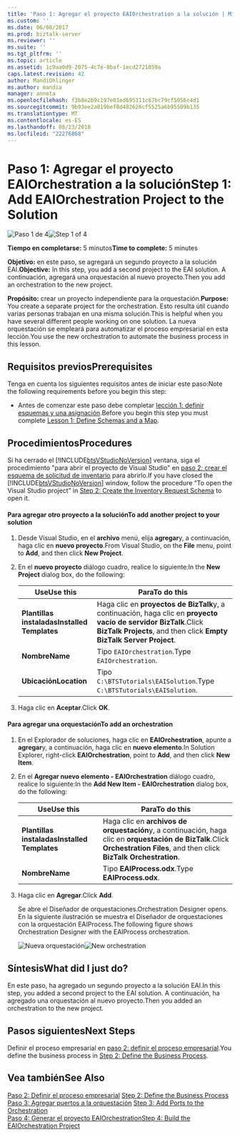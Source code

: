 ```yaml
---
title: 'Paso 1: Agregar el proyecto EAIOrchestration a la solución | Microsoft Docs'
ms.custom: ''
ms.date: 06/08/2017
ms.prod: biztalk-server
ms.reviewer: ''
ms.suite: ''
ms.tgt_pltfrm: ''
ms.topic: article
ms.assetid: 1c9aa0d9-2075-4c7e-8baf-1ecd2721859a
caps.latest.revision: 42
author: MandiOhlinger
ms.author: mandia
manager: anneta
ms.openlocfilehash: f3b8e2b9c197e01ed695311c67bc79cf5056c4d1
ms.sourcegitcommit: 9b93ee2a019bef8d482626cf5525a6b95509b135
ms.translationtype: MT
ms.contentlocale: es-ES
ms.lasthandoff: 08/23/2018
ms.locfileid: "22276868"
---
```

# <a name="step-1-add-eaiorchestration-project-to-the-solution"></a><span data-ttu-id="6cc45-102">Paso 1: Agregar el proyecto EAIOrchestration a la solución</span><span class="sxs-lookup"><span data-stu-id="6cc45-102">Step 1: Add EAIOrchestration Project to the Solution</span></span>
<span data-ttu-id="6cc45-103">![Paso 1 de 4](../adapters-and-accelerators/adapter-oracle-ebs/media/step-1of4.gif "Step_1of4")</span><span class="sxs-lookup"><span data-stu-id="6cc45-103">![Step 1 of 4](../adapters-and-accelerators/adapter-oracle-ebs/media/step-1of4.gif "Step_1of4")</span></span>  
  
 <span data-ttu-id="6cc45-104">**Tiempo en completarse:** 5 minutos</span><span class="sxs-lookup"><span data-stu-id="6cc45-104">**Time to complete:** 5 minutes</span></span>  
  
 <span data-ttu-id="6cc45-105">**Objetivo:** en este paso, se agregará un segundo proyecto a la solución EAI.</span><span class="sxs-lookup"><span data-stu-id="6cc45-105">**Objective:** In this step, you add a second project to the EAI solution.</span></span> <span data-ttu-id="6cc45-106">A continuación, agregará una orquestación al nuevo proyecto.</span><span class="sxs-lookup"><span data-stu-id="6cc45-106">Then you add an orchestration to the new project.</span></span>  
  
 <span data-ttu-id="6cc45-107">**Propósito:** crear un proyecto independiente para la orquestación.</span><span class="sxs-lookup"><span data-stu-id="6cc45-107">**Purpose:** You create a separate project for the orchestration.</span></span> <span data-ttu-id="6cc45-108">Esto resulta útil cuando varias personas trabajan en una misma solución.</span><span class="sxs-lookup"><span data-stu-id="6cc45-108">This is helpful when you have several different people working on one solution.</span></span> <span data-ttu-id="6cc45-109">La nueva orquestación se empleará para automatizar el proceso empresarial en esta lección.</span><span class="sxs-lookup"><span data-stu-id="6cc45-109">You use the new orchestration to automate the business process in this lesson.</span></span>  
  
## <a name="prerequisites"></a><span data-ttu-id="6cc45-110">Requisitos previos</span><span class="sxs-lookup"><span data-stu-id="6cc45-110">Prerequisites</span></span>  
 <span data-ttu-id="6cc45-111">Tenga en cuenta los siguientes requisitos antes de iniciar este paso:</span><span class="sxs-lookup"><span data-stu-id="6cc45-111">Note the following requirements before you begin this step:</span></span>  
  
-   <span data-ttu-id="6cc45-112">Antes de comenzar este paso debe completar [lección 1: definir esquemas y una asignación](../core/lesson-1-define-schemas-and-a-map.md).</span><span class="sxs-lookup"><span data-stu-id="6cc45-112">Before you begin this step you must complete [Lesson 1: Define Schemas and a Map](../core/lesson-1-define-schemas-and-a-map.md).</span></span>  
  
## <a name="procedures"></a><span data-ttu-id="6cc45-113">Procedimientos</span><span class="sxs-lookup"><span data-stu-id="6cc45-113">Procedures</span></span>  
 <span data-ttu-id="6cc45-114">Si ha cerrado el [!INCLUDE[btsVStudioNoVersion](../includes/btsvstudionoversion-md.md)] ventana, siga el procedimiento "para abrir el proyecto de Visual Studio" en [paso 2: crear el esquema de solicitud de inventario](../core/step-2-create-the-inventory-request-schema.md) para abrirlo.</span><span class="sxs-lookup"><span data-stu-id="6cc45-114">If you have closed the [!INCLUDE[btsVStudioNoVersion](../includes/btsvstudionoversion-md.md)] window, follow the procedure “To open the Visual Studio project” in [Step 2: Create the Inventory Request Schema](../core/step-2-create-the-inventory-request-schema.md) to open it.</span></span>  
  
#### <a name="to-add-another-project-to-your-solution"></a><span data-ttu-id="6cc45-115">Para agregar otro proyecto a la solución</span><span class="sxs-lookup"><span data-stu-id="6cc45-115">To add another project to your solution</span></span>  
  
1.  <span data-ttu-id="6cc45-116">Desde Visual Studio, en el **archivo** menú, elija **agregar**y, a continuación, haga clic en **nuevo proyecto**.</span><span class="sxs-lookup"><span data-stu-id="6cc45-116">From Visual Studio, on the **File** menu, point to **Add**, and then click **New Project**.</span></span>  
  
2.  <span data-ttu-id="6cc45-117">En el **nuevo proyecto** diálogo cuadro, realice lo siguiente:</span><span class="sxs-lookup"><span data-stu-id="6cc45-117">In the **New Project** dialog box, do the following:</span></span>  
  
    |<span data-ttu-id="6cc45-118">Use</span><span class="sxs-lookup"><span data-stu-id="6cc45-118">Use this</span></span>|<span data-ttu-id="6cc45-119">Para</span><span class="sxs-lookup"><span data-stu-id="6cc45-119">To do this</span></span>|  
    |--------------|----------------|  
    |<span data-ttu-id="6cc45-120">**Plantillas instaladas**</span><span class="sxs-lookup"><span data-stu-id="6cc45-120">**Installed Templates**</span></span>|<span data-ttu-id="6cc45-121">Haga clic en **proyectos de BizTalk**y, a continuación, haga clic en **proyecto vacío de servidor BizTalk**.</span><span class="sxs-lookup"><span data-stu-id="6cc45-121">Click **BizTalk Projects**, and then click **Empty BizTalk Server Project**.</span></span>|  
    |<span data-ttu-id="6cc45-122">**Nombre**</span><span class="sxs-lookup"><span data-stu-id="6cc45-122">**Name**</span></span>|<span data-ttu-id="6cc45-123">Tipo `EAIOrchestration`.</span><span class="sxs-lookup"><span data-stu-id="6cc45-123">Type `EAIOrchestration`.</span></span>|  
    |<span data-ttu-id="6cc45-124">**Ubicación**</span><span class="sxs-lookup"><span data-stu-id="6cc45-124">**Location**</span></span>|<span data-ttu-id="6cc45-125">Tipo `C:\BTSTutorials\EAISolution`.</span><span class="sxs-lookup"><span data-stu-id="6cc45-125">Type `C:\BTSTutorials\EAISolution`.</span></span>|  
  
3.  <span data-ttu-id="6cc45-126">Haga clic en **Aceptar**.</span><span class="sxs-lookup"><span data-stu-id="6cc45-126">Click **OK**.</span></span>  
  
#### <a name="to-add-an-orchestration"></a><span data-ttu-id="6cc45-127">Para agregar una orquestación</span><span class="sxs-lookup"><span data-stu-id="6cc45-127">To add an orchestration</span></span>  
  
1.  <span data-ttu-id="6cc45-128">En el Explorador de soluciones, haga clic en **EAIOrchestration**, apunte a **agregar**y, a continuación, haga clic en **nuevo elemento**.</span><span class="sxs-lookup"><span data-stu-id="6cc45-128">In Solution Explorer, right-click **EAIOrchestration**, point to **Add**, and then click **New Item**.</span></span>  
  
2.  <span data-ttu-id="6cc45-129">En el **Agregar nuevo elemento - EAIOrchestration** diálogo cuadro, realice lo siguiente:</span><span class="sxs-lookup"><span data-stu-id="6cc45-129">In the **Add New Item - EAIOrchestration** dialog box, do the following:</span></span>  
  
    |<span data-ttu-id="6cc45-130">Use</span><span class="sxs-lookup"><span data-stu-id="6cc45-130">Use this</span></span>|<span data-ttu-id="6cc45-131">Para</span><span class="sxs-lookup"><span data-stu-id="6cc45-131">To do this</span></span>|  
    |--------------|----------------|  
    |<span data-ttu-id="6cc45-132">**Plantillas instaladas**</span><span class="sxs-lookup"><span data-stu-id="6cc45-132">**Installed Templates**</span></span>|<span data-ttu-id="6cc45-133">Haga clic en **archivos de orquestación**y, a continuación, haga clic en **orquestación de BizTalk**.</span><span class="sxs-lookup"><span data-stu-id="6cc45-133">Click **Orchestration Files**, and then click **BizTalk Orchestration**.</span></span>|  
    |<span data-ttu-id="6cc45-134">**Nombre**</span><span class="sxs-lookup"><span data-stu-id="6cc45-134">**Name**</span></span>|<span data-ttu-id="6cc45-135">Tipo **EAIProcess.odx**.</span><span class="sxs-lookup"><span data-stu-id="6cc45-135">Type **EAIProcess.odx**.</span></span>|  
  
3.  <span data-ttu-id="6cc45-136">Haga clic en **Agregar**.</span><span class="sxs-lookup"><span data-stu-id="6cc45-136">Click **Add**.</span></span>  
  
     <span data-ttu-id="6cc45-137">Se abre el Diseñador de orquestaciones.</span><span class="sxs-lookup"><span data-stu-id="6cc45-137">Orchestration Designer opens.</span></span> <span data-ttu-id="6cc45-138">En la siguiente ilustración se muestra el Diseñador de orquestaciones con la orquestación EAIProcess.</span><span class="sxs-lookup"><span data-stu-id="6cc45-138">The following figure shows Orchestration Designer with the EAIProcess orchestration.</span></span>  
  
     <span data-ttu-id="6cc45-139">![Nueva orquestación](../core/media/tut1-eaiprocess.gif "Tut1_EAIProcess")</span><span class="sxs-lookup"><span data-stu-id="6cc45-139">![New orchestration](../core/media/tut1-eaiprocess.gif "Tut1_EAIProcess")</span></span>  
  
## <a name="what-did-i-just-do"></a><span data-ttu-id="6cc45-140">Síntesis</span><span class="sxs-lookup"><span data-stu-id="6cc45-140">What did I just do?</span></span>  
 <span data-ttu-id="6cc45-141">En este paso, ha agregado un segundo proyecto a la solución EAI.</span><span class="sxs-lookup"><span data-stu-id="6cc45-141">In this step, you added a second project to the EAI solution.</span></span> <span data-ttu-id="6cc45-142">A continuación, ha agregado una orquestación al nuevo proyecto.</span><span class="sxs-lookup"><span data-stu-id="6cc45-142">Then you added an orchestration to the new project.</span></span>  
  
## <a name="next-steps"></a><span data-ttu-id="6cc45-143">Pasos siguientes</span><span class="sxs-lookup"><span data-stu-id="6cc45-143">Next Steps</span></span>  
 <span data-ttu-id="6cc45-144">Definir el proceso empresarial en [paso 2: definir el proceso empresarial](../core/step-2-define-the-business-process.md).</span><span class="sxs-lookup"><span data-stu-id="6cc45-144">You define the business process in [Step 2: Define the Business Process](../core/step-2-define-the-business-process.md).</span></span>  
  
## <a name="see-also"></a><span data-ttu-id="6cc45-145">Vea también</span><span class="sxs-lookup"><span data-stu-id="6cc45-145">See Also</span></span>  
 <span data-ttu-id="6cc45-146">[Paso 2: Definir el proceso empresarial](../core/step-2-define-the-business-process.md) </span><span class="sxs-lookup"><span data-stu-id="6cc45-146">[Step 2: Define the Business Process](../core/step-2-define-the-business-process.md) </span></span>  
 <span data-ttu-id="6cc45-147">[Paso 3: Agregar puertos a la orquestación](../core/step-3-add-ports-to-the-orchestration.md) </span><span class="sxs-lookup"><span data-stu-id="6cc45-147">[Step 3: Add Ports to the Orchestration](../core/step-3-add-ports-to-the-orchestration.md) </span></span>  
 [<span data-ttu-id="6cc45-148">Paso 4: Generar el proyecto EAIOrchestration</span><span class="sxs-lookup"><span data-stu-id="6cc45-148">Step 4: Build the EAIOrchestration Project</span></span>](../core/step-4-build-the-eaiorchestration-project.md)